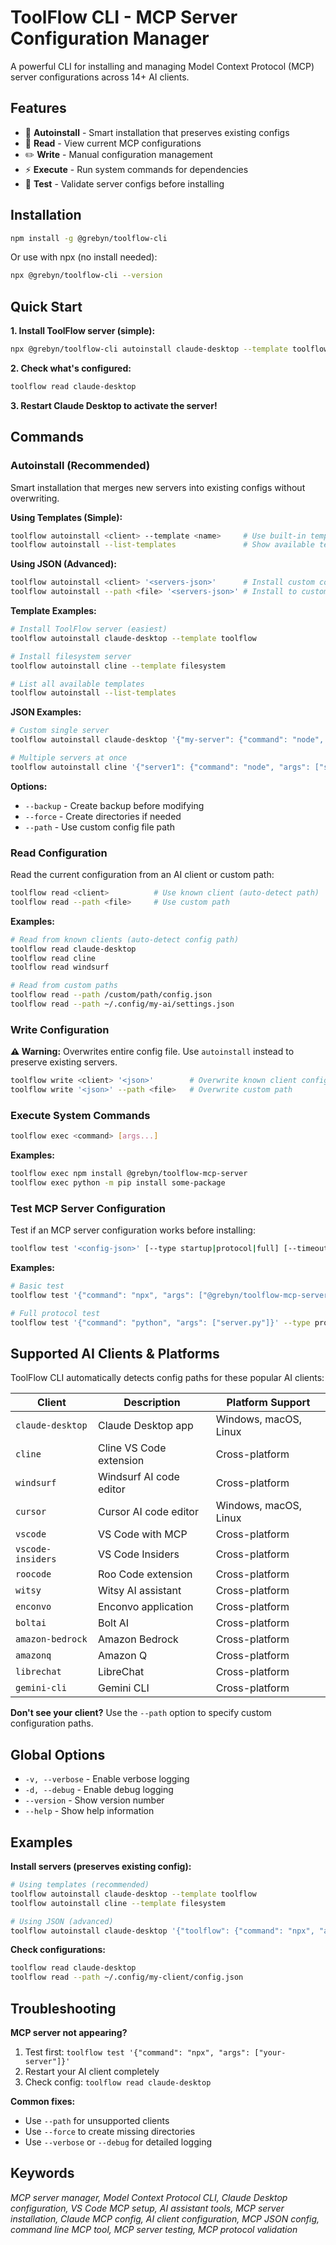 # ToolFlow CLI - MCP Server Configuration Manager

A powerful CLI for installing and managing Model Context Protocol (MCP) server configurations across 14+ AI clients.

## Features

- 🚀 **Autoinstall** - Smart installation that preserves existing configs
- 📖 **Read** - View current MCP configurations 
- ✏️ **Write** - Manual configuration management
- ⚡ **Execute** - Run system commands for dependencies
- 🧪 **Test** - Validate server configs before installing

## Installation

```bash
npm install -g @grebyn/toolflow-cli
```

Or use with npx (no install needed):
```bash
npx @grebyn/toolflow-cli --version
```

## Quick Start

**1. Install ToolFlow server (simple):**
```bash
npx @grebyn/toolflow-cli autoinstall claude-desktop --template toolflow
```

**2. Check what's configured:**
```bash
toolflow read claude-desktop
```

**3. Restart Claude Desktop to activate the server!**

## Commands

### Autoinstall (Recommended)

Smart installation that merges new servers into existing configs without overwriting.

**Using Templates (Simple):**
```bash
toolflow autoinstall <client> --template <name>     # Use built-in template
toolflow autoinstall --list-templates               # Show available templates
```

**Using JSON (Advanced):**
```bash
toolflow autoinstall <client> '<servers-json>'      # Install custom config
toolflow autoinstall --path <file> '<servers-json>' # Install to custom path
```

**Template Examples:**
```bash
# Install ToolFlow server (easiest)
toolflow autoinstall claude-desktop --template toolflow

# Install filesystem server
toolflow autoinstall cline --template filesystem

# List all available templates
toolflow autoinstall --list-templates
```

**JSON Examples:**
```bash
# Custom single server
toolflow autoinstall claude-desktop '{"my-server": {"command": "node", "args": ["server.js"]}}'

# Multiple servers at once
toolflow autoinstall cline '{"server1": {"command": "node", "args": ["s1.js"]}, "server2": {"command": "python", "args": ["s2.py"]}}'
```

**Options:**
- `--backup` - Create backup before modifying
- `--force` - Create directories if needed
- `--path` - Use custom config file path

### Read Configuration

Read the current configuration from an AI client or custom path:

```bash
toolflow read <client>          # Use known client (auto-detect path)
toolflow read --path <file>     # Use custom path
```

**Examples:**
```bash
# Read from known clients (auto-detect config path)
toolflow read claude-desktop
toolflow read cline
toolflow read windsurf

# Read from custom paths
toolflow read --path /custom/path/config.json
toolflow read --path ~/.config/my-ai/settings.json
```

### Write Configuration

**⚠️ Warning:** Overwrites entire config file. Use `autoinstall` instead to preserve existing servers.

```bash
toolflow write <client> '<json>'        # Overwrite known client config
toolflow write '<json>' --path <file>   # Overwrite custom path
```

### Execute System Commands

```bash
toolflow exec <command> [args...]
```

**Examples:**
```bash
toolflow exec npm install @grebyn/toolflow-mcp-server
toolflow exec python -m pip install some-package
```

### Test MCP Server Configuration

Test if an MCP server configuration works before installing:

```bash
toolflow test '<config-json>' [--type startup|protocol|full] [--timeout ms]
```

**Examples:**
```bash
# Basic test
toolflow test '{"command": "npx", "args": ["@grebyn/toolflow-mcp-server"]}'

# Full protocol test
toolflow test '{"command": "python", "args": ["server.py"]}' --type protocol
```

## Supported AI Clients & Platforms

ToolFlow CLI automatically detects config paths for these popular AI clients:

| Client | Description | Platform Support |
|--------|-------------|------------------|
| `claude-desktop` | Claude Desktop app | Windows, macOS, Linux |
| `cline` | Cline VS Code extension | Cross-platform |
| `windsurf` | Windsurf AI code editor | Cross-platform |
| `cursor` | Cursor AI code editor | Windows, macOS, Linux |
| `vscode` | VS Code with MCP | Cross-platform |
| `vscode-insiders` | VS Code Insiders | Cross-platform |
| `roocode` | Roo Code extension | Cross-platform |
| `witsy` | Witsy AI assistant | Cross-platform |
| `enconvo` | Enconvo application | Cross-platform |
| `boltai` | Bolt AI | Cross-platform |
| `amazon-bedrock` | Amazon Bedrock | Cross-platform |
| `amazonq` | Amazon Q | Cross-platform |
| `librechat` | LibreChat | Cross-platform |
| `gemini-cli` | Gemini CLI | Cross-platform |

**Don't see your client?** Use the `--path` option to specify custom configuration paths.

## Global Options

- `-v, --verbose` - Enable verbose logging
- `-d, --debug` - Enable debug logging
- `--version` - Show version number
- `--help` - Show help information

## Examples

**Install servers (preserves existing config):**
```bash
# Using templates (recommended)
toolflow autoinstall claude-desktop --template toolflow
toolflow autoinstall cline --template filesystem

# Using JSON (advanced)
toolflow autoinstall claude-desktop '{"toolflow": {"command": "npx", "args": ["@grebyn/toolflow-mcp-server"]}}'
```

**Check configurations:**
```bash
toolflow read claude-desktop
toolflow read --path ~/.config/my-client/config.json
```

## Troubleshooting

**MCP server not appearing?**
1. Test first: `toolflow test '{"command": "npx", "args": ["your-server"]}'`
2. Restart your AI client completely
3. Check config: `toolflow read claude-desktop`

**Common fixes:**
- Use `--path` for unsupported clients
- Use `--force` to create missing directories  
- Use `--verbose` or `--debug` for detailed logging

## Keywords

*MCP server manager, Model Context Protocol CLI, Claude Desktop configuration, VS Code MCP setup, AI assistant tools, MCP server installation, Claude MCP config, AI client configuration, MCP JSON config, command line MCP tool, MCP server testing, MCP protocol validation*